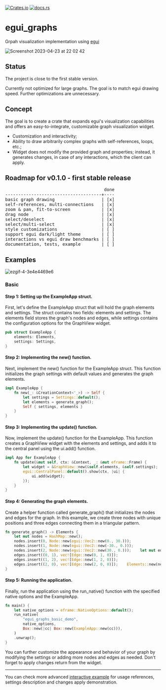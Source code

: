 [![Crates.io](https://img.shields.io/crates/v/egui_graphs)](https://crates.io/crates/egui_graphs)
[![docs.rs](https://img.shields.io/docsrs/egui_graphs)](https://docs.rs/egui_graphs)

# egui_graphs
Grpah visualization implementation using [egui](https://github.com/emilk/egui)

![Screenshot 2023-04-23 at 22 02 42](https://user-images.githubusercontent.com/32969427/233856916-4b3cf1a7-85a3-4ca4-8d07-bac9fd0d95d6.png)

## Status
The project is close to the first stable version.

Currently not optimized for large graphs. The goal is to match egui drawing speed. Further optimizations are unnecessary.

## Concept
The goal is to create a crate that expands egui's visualization capabilities and offers an easy-to-integrate, customizable graph visualization widget.

* Customization and interactivity;
* Ability to draw arbitrarily complex graphs with self-references, loops, etc.;
* Widget does not modify the provided graph and properties; instead, it generates changes, in case of any interactions, which the client can apply.

## Roadmap for v0.1.0 - first stable release
<pre>
                                      done
-------------------------------------+----
basic graph drawing                  | [x]
self-references, multi-connections   | [x]
zoom & pan, fit-to-screen            | [x]
drag node                            | [x]
select/deselect                      | [x]
select/multi-select                  | [x]
style customizations                 | [ ]
support egui dark/light theme        | [ ]
interactions vs egui draw benchmarks | [ ]
documentation, tests, example        | [ ]
</pre>

## Examples

![ezgif-4-3e4e4469e6](https://user-images.githubusercontent.com/32969427/233863786-11459176-b741-4343-8b42-7d9b3a8239ee.gif)

### Basic
#### Step 1: Setting up the ExampleApp struct. 

First, let's define the ExampleApp struct that will hold the graph elements and settings. The struct contains two fields: elements and settings. The elements field stores the graph's nodes and edges, while settings contains the configuration options for the GraphView widget.
```rust 
pub struct ExampleApp {
    elements: Elements,
    settings: Settings,
}
```

#### Step 2: Implementing the new() function. 

Next, implement the new() function for the ExampleApp struct. This function initializes the graph settings with default values and generates the graph elements.
```rust
impl ExampleApp {
    fn new(_: &CreationContext<'_>) -> Self {
        let settings = Settings::default();
        let elements = generate_graph();
        Self { settings, elements }
    }
}
```

#### Step 3: Implementing the update() function. 

Now, implement the update() function for the ExampleApp. This function creates a GraphView widget with the elements and settings, and adds it to the central panel using the ui.add() function.
```rust 
impl App for ExampleApp {
    fn update(&mut self, ctx: &Context, _: &mut eframe::Frame) {
        let widget = &GraphView::new(&self.elements, &self.settings);
        egui::CentralPanel::default().show(ctx, |ui| {
            ui.add(widget);
        });
    }
}
```
#### Step 4: Generating the graph elements. 

Create a helper function called generate_graph() that initializes the nodes and edges for the graph. In this example, we create three nodes with unique positions and three edges connecting them in a triangular pattern.
```rust 
fn generate_graph() -> Elements {
    let mut nodes = HashMap::new();
    nodes.insert(0, Node::new(egui::Vec2::new(0., 30.)));
    nodes.insert(1, Node::new(egui::Vec2::new(-30., 0.)));
    nodes.insert(2, Node::new(egui::Vec2::new(30., 0.)));    let mut edges = HashMap::new();
    edges.insert((0, 1), vec![Edge::new(0, 1, 0)]);
    edges.insert((1, 2), vec![Edge::new(1, 2, 0)]);
    edges.insert((2, 0), vec![Edge::new(2, 0, 0)]);    Elements::new(nodes, edges)
}
```

#### Step 5: Running the application. 

Finally, run the application using the run_native() function with the specified native options and the ExampleApp.
```rust 
fn main() {
    let native_options = eframe::NativeOptions::default();
    run_native(
        "egui_graphs_basic_demo",
        native_options,
        Box::new(|cc| Box::new(ExampleApp::new(cc))),
    )
    .unwrap();
}
```
You can further customize the appearance and behavior of your graph by modifying the settings or adding more nodes and edges as needed. Don't forget to apply changes return from the widget.

---

You can check more advanced [interactive example](https://github.com/blitzarx1/egui_graph/tree/master/examples/interactive) for usage references, settings description and changes apply demonstration.
